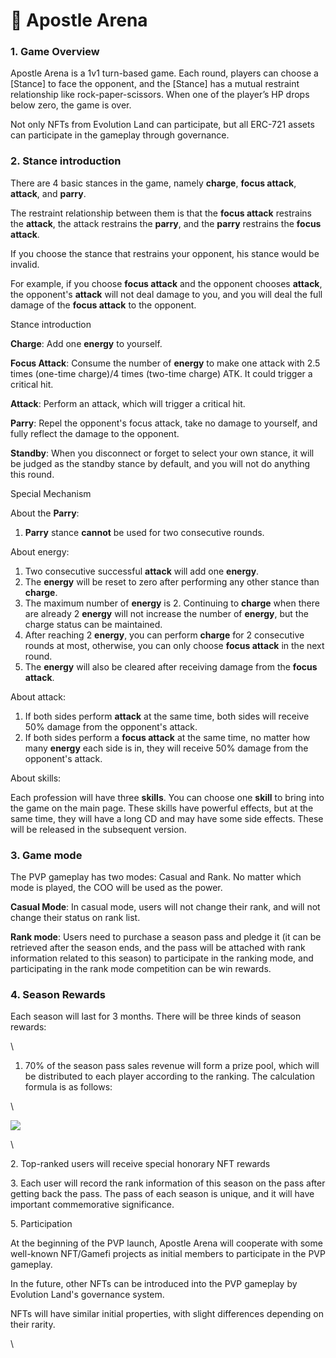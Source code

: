 # 🥷 Apostle Arena

### 1. Game Overview

Apostle Arena is a 1v1 turn-based game. Each round, players can choose a \[Stance] to face the opponent, and the \[Stance] has a mutual restraint relationship like rock-paper-scissors. When one of the player’s HP drops below zero, the game is over.

Not only NFTs from Evolution Land can participate, but all ERC-721 assets can participate in the gameplay through governance.

### 2. Stance introduction

There are 4 basic stances in the game, namely **charge**, **focus attack**, **attack**, and **parry**.

The restraint relationship between them is that the **focus attack** restrains the **attack**, the attack restrains the **parry**, and the **parry** restrains the **focus attack**.

If you choose the stance that restrains your opponent, his stance would be invalid.

For example, if you choose **focus attack** and the opponent chooses **attack**, the opponent's **attack** will not deal damage to you, and you will deal the full damage of the **focus attack** to the opponent.

Stance introduction

**Charge**: Add one **energy** to yourself.

**Focus Attack**: Consume the number of **energy** to make one attack with 2.5 times (one-time charge)/4 times (two-time charge) ATK. It could trigger a critical hit.

**Attack**: Perform an attack, which will trigger a critical hit.

**Parry**: Repel the opponent's focus attack, take no damage to yourself, and fully reflect the damage to the opponent.

**Standby**: When you disconnect or forget to select your own stance, it will be judged as the standby stance by default, and you will not do anything this round.

Special Mechanism

About the **Parry**:

1. **Parry** stance **cannot** be used for two consecutive rounds.

About energy:

1. Two consecutive successful **attack** will add one **energy**.
2. The **energy** will be reset to zero after performing any other stance than **charge**.
3. The maximum number of **energy** is 2. Continuing to **charge** when there are already 2 **energy** will not increase the number of **energy**, but the charge status can be maintained.
4. After reaching 2 **energy**, you can perform **charge** for 2 consecutive rounds at most, otherwise, you can only choose **focus attack** in the next round.
5. The **energy** will also be cleared after receiving damage from the **focus attack**.

About attack:

1. If both sides perform **attack** at the same time, both sides will receive 50% damage from the opponent's attack.
2. If both sides perform a **focus attack** at the same time, no matter how many **energy** each side is in, they will receive 50% damage from the opponent's attack.

About skills:

Each profession will have three **skills**. You can choose one **skill** to bring into the game on the main page. These skills have powerful effects, but at the same time, they will have a long CD and may have some side effects. These will be released in the subsequent version.

### 3. Game mode

The PVP gameplay has two modes: Casual and Rank. No matter which mode is played, the COO will be used as the power.

**Casual Mode**: In casual mode, users will not change their rank, and will not change their status on rank list.

**Rank mode**: Users need to purchase a season pass and pledge it (it can be retrieved after the season ends, and the pass will be attached with rank information related to this season) to participate in the ranking mode, and participating in the rank mode competition can be win rewards.

### 4. Season Rewards

Each season will last for 3 months. There will be three kinds of season rewards:

\


1. 70% of the season pass sales revenue will form a prize pool, which will be distributed to each player according to the ranking. The calculation formula is as follows:

\


![](https://preview.redd.it/9rxvxr9nhmx81.png?width=510\&format=png\&auto=webp\&s=17fbed0dec5ad9307f53d148fd75d6f136043c9e)

\


2\. Top-ranked users will receive special honorary NFT rewards

3\. Each user will record the rank information of this season on the pass after getting back the pass. The pass of each season is unique, and it will have important commemorative significance.

5\. Participation

At the beginning of the PVP launch, Apostle Arena will cooperate with some well-known NFT/Gamefi projects as initial members to participate in the PVP gameplay.

In the future, other NFTs can be introduced into the PVP gameplay by Evolution Land's governance system.

NFTs will have similar initial properties, with slight differences depending on their rarity.

\
